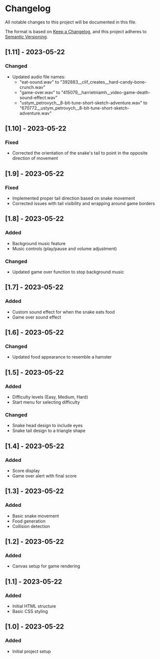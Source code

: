 # Changelog

All notable changes to this project will be documented in this file.

The format is based on [Keep a Changelog](https://keepachangelog.com/en/1.0.0/),
and this project adheres to [Semantic Versioning](https://semver.org/spec/v2.0.0.html).

## [1.11] - 2023-05-22

### Changed
- Updated audio file names:
  - "eat-sound.wav" to "392883__clif_creates__hard-candy-bone-crunch.wav"
  - "game-over.wav" to "415079__harrietniamh__video-game-death-sound-effect.wav"
  - "ustym_petrovych__8-bit-tune-short-sketch-adventure.wav" to "670772__ustym_petrovych__8-bit-tune-short-sketch-adventure.wav"

## [1.10] - 2023-05-22

### Fixed
- Corrected the orientation of the snake's tail to point in the opposite direction of movement

## [1.9] - 2023-05-22

### Fixed
- Implemented proper tail direction based on snake movement
- Corrected issues with tail visibility and wrapping around game borders

## [1.8] - 2023-05-22

### Added
- Background music feature
- Music controls (play/pause and volume adjustment)

### Changed
- Updated game over function to stop background music

## [1.7] - 2023-05-22

### Added
- Custom sound effect for when the snake eats food
- Game over sound effect

## [1.6] - 2023-05-22

### Changed
- Updated food appearance to resemble a hamster

## [1.5] - 2023-05-22

### Added
- Difficulty levels (Easy, Medium, Hard)
- Start menu for selecting difficulty

### Changed
- Snake head design to include eyes
- Snake tail design to a triangle shape

## [1.4] - 2023-05-22

### Added
- Score display
- Game over alert with final score

## [1.3] - 2023-05-22

### Added
- Basic snake movement
- Food generation
- Collision detection

## [1.2] - 2023-05-22

### Added
- Canvas setup for game rendering

## [1.1] - 2023-05-22

### Added
- Initial HTML structure
- Basic CSS styling

## [1.0] - 2023-05-22

### Added
- Initial project setup
